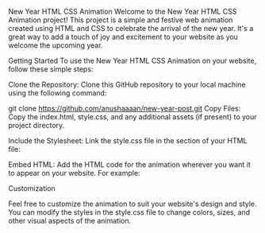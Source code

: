 New Year HTML CSS Animation
Welcome to the New Year HTML CSS Animation project! This project is a simple and festive web animation created using HTML and CSS to celebrate the arrival of the new year. It's a great way to add a touch of joy and excitement to your website as you welcome the upcoming year.

Getting Started
To use the New Year HTML CSS Animation on your website, follow these simple steps:

Clone the Repository:
Clone this GitHub repository to your local machine using the following command:

git clone https://github.com/anushaaaan/new-year-post.git
Copy Files:
Copy the index.html, style.css, and any additional assets (if present) to your project directory.

Include the Stylesheet:
Link the style.css file in the <head> section of your HTML file:

<link rel="stylesheet" href="path/to/style.css">
Embed HTML:
Add the HTML code for the animation wherever you want it to appear on your website. For example:



Customization

Feel free to customize the animation to suit your website's design and style. You can modify the styles in the style.css file to change colors, sizes, and other visual aspects of the animation.
